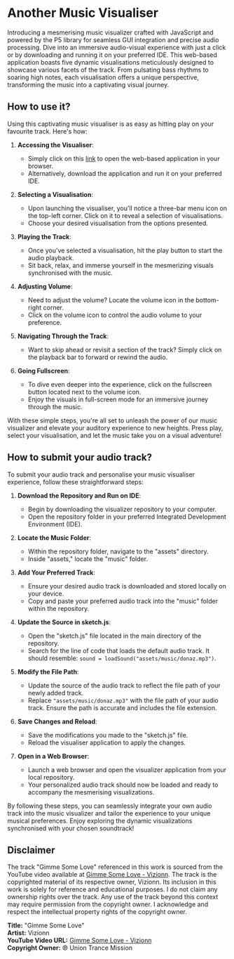 # Another Music Visualiser 
Introducing a mesmerising music visualizer crafted with JavaScript and powered by the P5 library for seamless GUI integration and precise audio processing. Dive into an immersive audio-visual experience with just a click or by downloading and running it on your preferred IDE. This web-based application boasts five dynamic visualisations meticulously designed to showcase various facets of the track. From pulsating bass rhythms to soaring high notes, each visualisation offers a unique perspective, transforming the music into a captivating visual journey. 

## How to use it?

Using this captivating music visualiser is as easy as hitting play on your favourite track. Here's how:

1. **Accessing the Visualiser**:
   - Simply click on this [link](https://htmlpreview.github.io/?https://raw.githubusercontent.com/dabuar98/music-visualiser/main/index.html) to open the web-based application in your browser.
   - Alternatively, download the application and run it on your preferred IDE.

2. **Selecting a Visualisation**:
   - Upon launching the visualiser, you'll notice a three-bar menu icon on the top-left corner. Click on it to reveal a selection of visualisations.
   - Choose your desired visualisation from the options presented.

3. **Playing the Track**:
   - Once you've selected a visualisation, hit the play button to start the audio playback.
   - Sit back, relax, and immerse yourself in the mesmerizing visuals synchronised with the music.

4. **Adjusting Volume**:
   - Need to adjust the volume? Locate the volume icon in the bottom-right corner.
   - Click on the volume icon to control the audio volume to your preference.

5. **Navigating Through the Track**:
   - Want to skip ahead or revisit a section of the track? Simply click on the playback bar to forward or rewind the audio.

6. **Going Fullscreen**:
   - To dive even deeper into the experience, click on the fullscreen button located next to the volume icon.
   - Enjoy the visuals in full-screen mode for an immersive journey through the music.

With these simple steps, you're all set to unleash the power of our music visualizer and elevate your auditory experience to new heights. Press play, select your visualisation, and let the music take you on a visual adventure!

## How to submit your audio track?

To submit your audio track and personalise your music visualiser experience, follow these straightforward steps:

1. **Download the Repository and Run on IDE**:
   - Begin by downloading the visualizer repository to your computer.
   - Open the repository folder in your preferred Integrated Development Environment (IDE).

2. **Locate the Music Folder**:
   - Within the repository folder, navigate to the "assets" directory.
   - Inside "assets," locate the "music" folder.

3. **Add Your Preferred Track**:
   - Ensure your desired audio track is downloaded and stored locally on your device.
   - Copy and paste your preferred audio track into the "music" folder within the repository.

4. **Update the Source in sketch.js**:
   - Open the "sketch.js" file located in the main directory of the repository.
   - Search for the line of code that loads the default audio track. It should resemble: `sound = loadSound("assets/music/donaz.mp3")`.

5. **Modify the File Path**:
   - Update the source of the audio track to reflect the file path of your newly added track.
   - Replace `"assets/music/donaz.mp3"` with the file path of your audio track. Ensure the path is accurate and includes the file extension.

6. **Save Changes and Reload**:
   - Save the modifications you made to the "sketch.js" file.
   - Reload the visualiser application to apply the changes.

7. **Open in a Web Browser**:
   - Launch a web browser and open the visualizer application from your local repository.
   - Your personalized audio track should now be loaded and ready to accompany the mesmerising visualizations.

By following these steps, you can seamlessly integrate your own audio track into the music visualizer and tailor the experience to your unique musical preferences. Enjoy exploring the dynamic visualizations synchronised with your chosen soundtrack!

## Disclaimer

The track "Gimme Some Love" referenced in this work is sourced from the YouTube video available at [Gimme Some Love - Vizionn](https://www.youtube.com/watch?v=ni7uXBYi1iQ&ab_channel=Vizionn-Topic). The track is the copyrighted material of its respective owner, Vizionn. Its inclusion in this work is solely for reference and educational purposes. I do not claim any ownership rights over the track. Any use of the track beyond this context may require permission from the copyright owner. I acknowledge and respect the intellectual property rights of the copyright owner.

**Title:** "Gimme Some Love"  
**Artist:** Vizionn  
**YouTube Video URL:** [Gimme Some Love - Vizionn](https://www.youtube.com/watch?v=ni7uXBYi1iQ&ab_channel=Vizionn-Topic)  
**Copyright Owner:** ℗ Union Trance Mission



